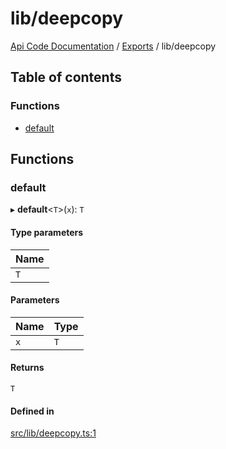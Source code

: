 # lib/deepcopy
 
[Api Code Documentation](../README.md) / [Exports](../modules.md) / lib/deepcopy

## Table of contents

### Functions

- [default](lib_deepcopy.md#default)

## Functions

### default

▸ **default**\<`T`\>(`x`): `T`

#### Type parameters

| Name |
| :------ |
| `T` |

#### Parameters

| Name | Type |
| :------ | :------ |
| `x` | `T` |

#### Returns

`T`

#### Defined in

[src/lib/deepcopy.ts:1](https://github.com/openkfw/TruBudget/blob/d2b440c/api/src/lib/deepcopy.ts#L1)
